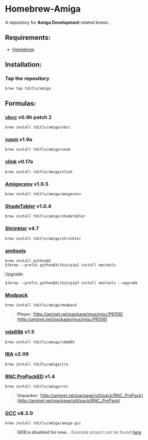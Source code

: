 # Homebrew-Amiga

A repository for **Amiga Development** related brews.

## Requirements:
* [Homebrew](https://github.com/mxcl/homebrew)

## Installation:

### Tap the repository
	brew tap tditlu/amiga

## Formulas:

### [vbcc](http://sun.hasenbraten.de/vbcc/) v0.9h patch 2
	brew install tditlu/amiga/vbcc

### [vasm](http://sun.hasenbraten.de/vasm/) v1.9a
	brew install tditlu/amiga/vasm

### [vlink](http://sun.hasenbraten.de/vlink/) v0.17a
	brew install tditlu/amiga/vlink

### [Amigeconv](https://github.com/tditlu/amigeconv) v1.0.5
	brew install tditlu/amiga/amigeconv

### [ShadeTabler](https://github.com/tditlu/shadetabler) v1.0.4
	brew install tditlu/amiga/shadetabler

### [Shrinkler](https://github.com/askeksa/Shrinkler) v4.7
	brew install tditlu/amiga/shrinkler

### [amitools](https://github.com/cnvogelg/amitools)
	brew install python@3
	$(brew --prefix python@3)/bin/pip3 install amitools

Upgrade:

	$(brew --prefix python@3)/bin/pip3 install amitools --upgrade

### [Modpack](https://github.com/amigadev/modpack)
	brew install tditlu/amiga/modpack
> **Player:**
> [http://aminet.net/package/mus/misc/P6108](http://aminet.net/package/mus/misc/P6108)

### [vda68k](http://sun.hasenbraten.de/~frank/projects) v1.5
	brew install tditlu/amiga/vda68k

### [IRA](http://aminet.net/package/dev/asm/ira) v2.09
	brew install tditlu/amiga/ira

### [RNC ProPackED](https://github.com/lab313ru/rnc_propack_source) v1.4
	brew install tditlu/amiga/rnc
> **Unpacker:**
> [http://aminet.net/package/util/pack/RNC_ProPack](http://aminet.net/package/util/pack/RNC_ProPack)

### [GCC](https://github.com/BartmanAbyss/gcc/tree/amiga-8_3_0) v8.3.0
	brew install tditlu/amiga/amiga-gcc
> **GDB is disabled for now...**
> Example project can be found [here](https://github.com/tditlu/homebrew-amiga/blob/master/examples/amiga-gcc/)
